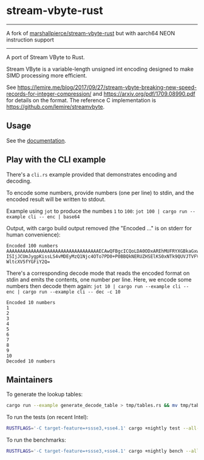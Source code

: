 # stream-vbyte-rust

____
A fork of [marshallpierce/stream-vbyte-rust](https://bitbucket.org/marshallpierce/stream-vbyte-rust/src/master/src/) but
with aarch64 NEON instruction support
____

A port of Stream VByte to Rust.

Stream VByte is a variable-length unsigned int encoding designed to make SIMD processing more efficient.

See https://lemire.me/blog/2017/09/27/stream-vbyte-breaking-new-speed-records-for-integer-compression/
and https://arxiv.org/pdf/1709.08990.pdf for details on the format. The reference C implementation
is https://github.com/lemire/streamvbyte.

## Usage

See the [documentation](https://docs.rs/stream-vbyte/).

## Play with the CLI example

There's a `cli.rs` example provided that demonstrates encoding and decoding.

To encode some numbers, provide numbers (one per line) to stdin, and the encoded result will be written to stdout.

Example using `jot` to produce the numbes `1` to `100`: `jot 100 | cargo run --example cli -- enc | base64`

Output, with cargo build output removed (the "Encoded ..." is on stderr for human convenience):

```
Encoded 100 numbers
AAAAAAAAAAAAAAAAAAAAAAAAAAAAAAAAAAECAwQFBgcICQoLDA0ODxAREhMUFRYXGBkaGxwdHh8g
ISIjJCUmJygpKissLS4vMDEyMzQ1Njc4OTo7PD0+P0BBQkNERUZHSElKS0xNTk9QUVJTVFVWV1hZ
WltcXV5fYGFiY2Q=
```

There's a corresponding decode mode that reads the encoded format on stdin and emits the contents, one number per line.
Here, we encode some numbers then decode them
again: `jot 10 | cargo run --example cli -- enc | cargo run --example cli -- dec -c 10`

```
Encoded 10 numbers
1
2
3
4
5
6
7
8
9
10
Decoded 10 numbers

```

## Maintainers

To generate the lookup tables:

```bash
cargo run --example generate_decode_table > tmp/tables.rs && mv tmp/tables.rs src/tables.rs
```

To run the tests (on recent Intel):

```bash
RUSTFLAGS='-C target-feature=+ssse3,+sse4.1' cargo +nightly test --all-features
```

To run the benchmarks:

```bash
RUSTFLAGS='-C target-feature=+ssse3,+sse4.1' cargo +nightly bench --all-features
```
